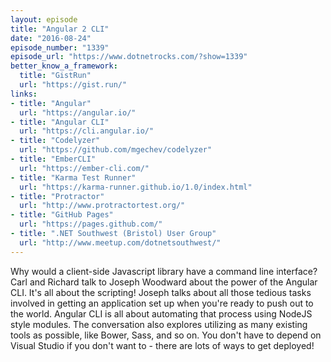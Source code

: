 ```yaml
---
layout: episode
title: "Angular 2 CLI"
date: "2016-08-24"
episode_number: "1339"
episode_url: "https://www.dotnetrocks.com/?show=1339"
better_know_a_framework:
  title: "GistRun"
  url: "https://gist.run/"
links:
- title: "Angular"
  url: "https://angular.io/"
- title: "Angular CLI"
  url: "https://cli.angular.io/"
- title: "Codelyzer"
  url: "https://github.com/mgechev/codelyzer"
- title: "EmberCLI"
  url: "https://ember-cli.com/"
- title: "Karma Test Runner"
  url: "https://karma-runner.github.io/1.0/index.html"
- title: "Protractor"
  url: "http://www.protractortest.org/"
- title: "GitHub Pages"
  url: "https://pages.github.com/"
- title: ".NET Southwest (Bristol) User Group"
  url: "http://www.meetup.com/dotnetsouthwest/"
---
```


Why would a client-side Javascript library have a command line interface? Carl and Richard talk to Joseph Woodward about the power of the Angular CLI. It's all about the scripting! Joseph talks about all those tedious tasks involved in getting an application set up when you're ready to push out to the world. Angular CLI is all about automating that process using NodeJS style modules. The conversation also explores utilizing as many existing tools as possible, like Bower, Sass, and so on. You don't have to depend on Visual Studio if you don't want to - there are lots of ways to get deployed!
